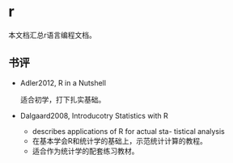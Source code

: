 # r

本文档汇总r语言编程文档。

## 书评

- Adler2012, R in a Nutshell

  适合初学，打下扎实基础。

- Dalgaard2008, Introducotry Statistics with R

  + describes applications of R for actual sta- tistical analysis
  + 在基本学会R和统计学的基础上，示范统计计算的教程。
  + 适合作为统计学的配套练习教材。
